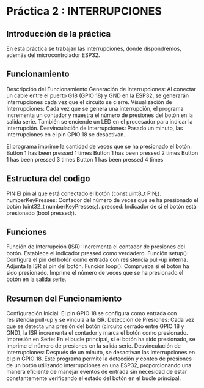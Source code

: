 # Práctica 2 : INTERRUPCIONES
## Introducción de la práctica
En esta práctica se trabajan las interrupciones, donde dispondremos, además del microcontrolador ESP32.

## Funcionamiento
Descripción del Funcionamiento
Generación de Interrupciones: Al conectar un cable entre el puerto G18 (GPIO 18) y GND en la ESP32, se generarán interrupciones cada vez que el circuito se cierre.
Visualización de Interrupciones: Cada vez que se genera una interrupción, el programa incrementa un contador y muestra el número de presiones del botón en la salida serie. También se enciende un LED en el procesador para indicar la interrupción.
Desvinculación de Interrupciones: Pasado un minuto, las interrupciones en el pin GPIO 18 se desactivan.

El programa imprime la cantidad de veces que se ha presionado el botón:
Button 1 has been pressed 1 times
Button 1 has been pressed 2 times
Button 1 has been pressed 3 times
Button 1 has been pressed 4 times

## Estructura del codigo

PIN:El pin al que está conectado el botón (const uint8_t PIN;).
numberKeyPresses: Contador del número de veces que se ha presionado el botón (uint32_t numberKeyPresses;).
pressed: Indicador de si el botón está presionado (bool pressed;).

## Funciones
Función de Interrupción (ISR):
Incrementa el contador de presiones del botón.
Establece el indicador pressed como verdadero.
Función setup():
Configura el pin del botón como entrada con resistencia pull-up interna.
Adjunta la ISR al pin del botón.
Función loop():
Comprueba si el botón ha sido presionado.
Imprime el número de veces que se ha presionado el botón en la salida serie.

## Resumen del Funcionamiento
Configuración Inicial:
El pin GPIO 18 se configura como entrada con resistencia pull-up y se vincula a la ISR.
Detección de Presiones:
Cada vez que se detecta una presión del botón (circuito cerrado entre GPIO 18 y GND), la ISR incrementa el contador y marca el botón como presionado.
Impresión en Serie:
En el bucle principal, si el botón ha sido presionado, se imprime el número de presiones en la salida serie.
Desvinculación de Interrupciones:
Después de un minuto, se desactivan las interrupciones en el pin GPIO 18.
Este programa permite la detección y conteo de presiones de un botón utilizando interrupciones en una ESP32, proporcionando una manera eficiente de manejar eventos de entrada sin necesidad de estar constantemente verificando el estado del botón en el bucle principal.


